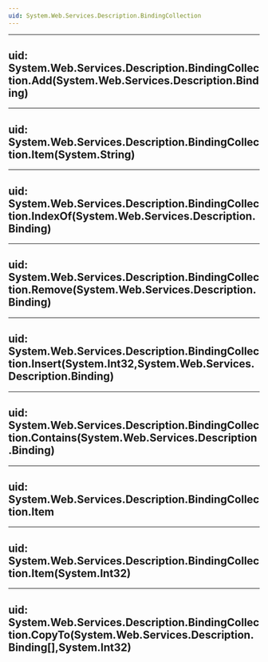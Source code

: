 ```yaml
---
uid: System.Web.Services.Description.BindingCollection
---
```


---
uid: System.Web.Services.Description.BindingCollection.Add(System.Web.Services.Description.Binding)
---

---
uid: System.Web.Services.Description.BindingCollection.Item(System.String)
---

---
uid: System.Web.Services.Description.BindingCollection.IndexOf(System.Web.Services.Description.Binding)
---

---
uid: System.Web.Services.Description.BindingCollection.Remove(System.Web.Services.Description.Binding)
---

---
uid: System.Web.Services.Description.BindingCollection.Insert(System.Int32,System.Web.Services.Description.Binding)
---

---
uid: System.Web.Services.Description.BindingCollection.Contains(System.Web.Services.Description.Binding)
---

---
uid: System.Web.Services.Description.BindingCollection.Item
---

---
uid: System.Web.Services.Description.BindingCollection.Item(System.Int32)
---

---
uid: System.Web.Services.Description.BindingCollection.CopyTo(System.Web.Services.Description.Binding[],System.Int32)
---
